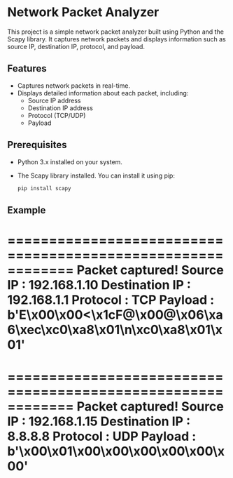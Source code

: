 # Network Packet Analyzer

This project is a simple network packet analyzer built using Python and the Scapy library. It captures network packets and displays information such as source IP, destination IP, protocol, and payload.

## Features

- Captures network packets in real-time.
- Displays detailed information about each packet, including:
  - Source IP address
  - Destination IP address
  - Protocol (TCP/UDP)
  - Payload

## Prerequisites

- Python 3.x installed on your system.
- The Scapy library installed. You can install it using pip:

  ```sh
  pip install scapy

## Example 


============================================================
Packet captured!
Source IP      : 192.168.1.10
Destination IP : 192.168.1.1
Protocol       : TCP
Payload        : b'E\x00\x00<\x1cF@\x00@\x06\xa6\xec\xc0\xa8\x01\n\xc0\xa8\x01\x01'
============================================================


============================================================
Packet captured!
Source IP      : 192.168.1.15
Destination IP : 8.8.8.8
Protocol       : UDP
Payload        : b'\x00\x01\x00\x00\x00\x00\x00\x00'
============================================================
